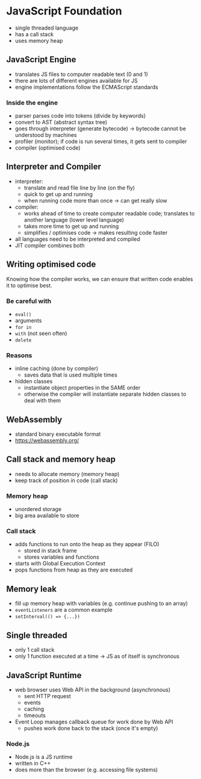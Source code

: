# JavaScript Foundation

- single threaded language
- has a call stack
- uses memory heap

## JavaScript Engine

- translates JS files to computer readable text (0 and 1)
- there are lots of different engines available for JS
- engine implementations follow the ECMAScript standards

### Inside the engine

- parser parses code into tokens (divide by keywords)
- convert to AST (abstract syntax tree)
- goes through interpreter (generate bytecode) -> bytecode cannot be understood by machines
- profiler (monitor); if code is run several times, it gets sent to compiler
- compiler (optimised code)

## Interpreter and Compiler

- interpreter:
  - translate and read file line by line (on the fly)
  - quick to get up and running
  - when running code more than once -> can get really slow
- compiler:
  - works ahead of time to create computer readable code; translates to another language (lower level language)
  - takes more time to get up and running
  - simplifies / optimises code -> makes resulting code faster
- all languages need to be interpreted and compiled
- JIT compiler combines both

## Writing optimised code

Knowing how the compiler works, we can ensure that written code enables it to optimise best.

### Be careful with

- `eval()`
- arguments
- `for in`
- `with` (not seen often)
- `delete`

### Reasons

- inline caching (done by compiler)
  - saves data that is used multiple times
- hidden classes
  - instantiate object properties in the SAME order
  - otherwise the compiler will instantiate separate hidden classes to deal with them

## WebAssembly

- standard binary executable format
- https://webassembly.org/

## Call stack and memory heap

- needs to allocate memory (memory heap)
- keep track of position in code (call stack)

### Memory heap

- unordered storage
- big area available to store

### Call stack

- adds functions to run onto the heap as they appear (FILO)
  - stored in stack frame
  - stores variables and functions
- starts with Global Execution Context
- pops functions from heap as they are executed

## Memory leak

- fill up memory heap with variables (e.g. continue pushing to an array)
- `eventListeners` are a common example
- `setInterval(() => {...})`

## Single threaded

- only 1 call stack
- only 1 function executed at a time
  -> JS as of itself is synchronous

## JavaScript Runtime

- web browser uses Web API in the background (asynchronous)
  - sent HTTP request
  - events
  - caching
  - timeouts
- Event Loop manages callback queue for work done by Web API
  - pushes work done back to the stack (once it's empty)

### Node.js

- Node.js is a JS runtime
- written in C++
- does more than the browser (e.g. accessing file systems)
